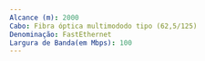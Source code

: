 ```yaml
---
Alcance (m): 2000
Cabo: Fibra óptica multimododo tipo (62,5/125)
Denominação: FastEthernet
Largura de Banda(em Mbps): 100
---
```

